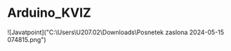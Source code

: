 # Arduino_KVIZ

![Javatpoint]("C:\Users\U207.02\Downloads\Posnetek zaslona 2024-05-15 074815.png")

